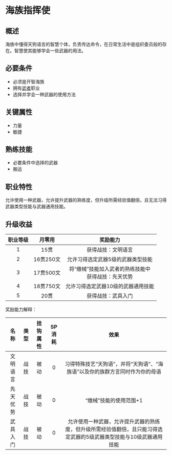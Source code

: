 # 海族指挥使

## 概述

海族中懂得天狗语言的智慧个体，负责传达命令，在日常生活中是组织委员般的存在。智慧使其能够学会一些武器的用法。

## 必要条件

* 必须是开智海族
* 拥有<a href="../../../basicJob/Warrior" target="_blank">武者</a>职业
* 选择并学会一种武器的使用方法

## 关键属性

* 力量
* 敏捷

## 熟练技能

* 必要条件中选择的武器
* 搬运
  
## 职业特性

允许使用一种武器，允许提升武器的熟练度，但升级所需经验值翻倍，且无法习得武器类型技能与武器通用技能。

## 升级收益

职业等级|月零用|奖励能力
:--:|:--:|:--:
1|15贯|获得战技：文明语言
2|16贯250文|允许习得选定武器5级的武器类型技能
3|17贯500文|将“缴械”技能加入武者的熟练技能中<br>获得战技：先天优势
4|18贯750文|允许习得选定武器10级的武器通用技能
5|20贯|获得战技：武具入门

奖励能力解释：

名称|类型|挂钩属性|SP消耗|效果
:--:|:--:|:--:|:--:|:--:
文明语言|战技|被动|0|习得特殊技艺“天狗语”，并将“天狗语”、“海族语”以及你的族群方言同时作为你的母语
先天优势|战技|被动|0|“缴械”技能的使用范围+1
武具入门|战技|被动|0|允许使用一种武器，允许提升武器的熟练度，但升级所需经验值翻倍，且只能习得选定武器的5级武器类型技能与10级武器通用技能
